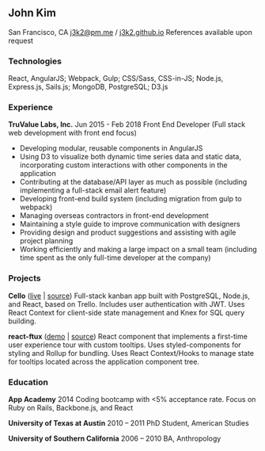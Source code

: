 ## John Kim
San Francisco, CA
[j3k2@pm.me](mailto:j3k2@pm.me) / [j3k2.github.io](https://j3k2.github.io)
References available upon request

### Technologies
React, AngularJS; Webpack, Gulp; CSS/Sass, CSS-in-JS; Node.js, Express.js, Sails.js; MongoDB, PostgreSQL; D3.js

### Experience
**TruValue Labs, Inc.** Jun 2015 - Feb 2018 
Front End Developer (Full stack web development with front end focus)

* Developing modular, reusable components in AngularJS
* Using D3 to visualize both dynamic time series data and static data, incorporating custom interactions with other components in the application
* Contributing at the database/API layer as much as possible (including implementing a full-stack email alert feature)
* Developing front-end build system (including migration from gulp to webpack)
* Managing overseas contractors in front-end development
* Maintaining a style guide to improve communication with designers
* Providing design and product suggestions and assisting with agile project planning 
* Working efficiently and making a large impact on a small team (including time spent as the only full-time developer at the company)

### Projects
**Cello** ([live](https://celloapp.herokuapp.com) | [source](https://github.com/j3k2/cello))
Full-stack kanban app built with PostgreSQL, Node.js, and React, based on Trello. Includes user authentication with JWT. Uses React Context for client-side state management and Knex for SQL query building.

**react-ftux** ([demo](j3k2.github.io/react-ftux) | [source](https://github.com/j3k2/react-ftux))
React component that implements a first-time user experience tour with custom tooltips. Uses styled-components for styling and Rollup for bundling. Uses React Context/Hooks to manage state for tooltips located across the application component tree.

### Education
**App Academy** 2014
Coding bootcamp with <5% acceptance rate. Focus on Ruby on Rails, Backbone.js, and React

**University of Texas at Austin** 2010 – 2011 
PhD Student, American Studies

**University of Southern California**  2006 – 2010
BA, Anthropology